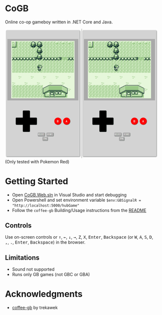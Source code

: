 # CoGB
Online co-op gameboy written in .NET Core and Java.

![](demo.gif)
(Only tested with Pokemon Red)

# Getting Started
* Open [CoGB.Web.sln](CoGB.Web/CoGB.Web.sln) in Visual Studio and start debugging
* Open Powershell and set environment variable 
    `$env:GBSignalR = "http://localhost:5000/hubGame"`
* Follow the `coffee-gb` Building/Usage instructions from the [README](/CoGB.Game/coffee-gb/README.md)

## Controls
Use on-screen controls or <kbd>&uarr;</kbd>, <kbd>&larr;</kbd>, <kbd>&darr;</kbd>, <kbd>&rarr;</kbd>, <kbd>Z</kbd>, <kbd>X</kbd>, <kbd>Enter</kbd>, <kbd>Backspace</kbd> (or <kbd>W</kbd>, <kbd>A</kbd>, <kbd>S</kbd>, <kbd>D</kbd>, <kbd>,</kbd>, <kbd>.</kbd>, <kbd>Enter</kbd>, <kbd>Backspace</kbd>) in the browser.

## Limitations
- Sound not supported
- Runs only GB games (not GBC or GBA)

# Acknowledgments
* [coffee-gb](https://github.com/trekawek/coffee-gb) by trekawek
